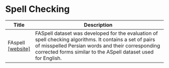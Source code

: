 # Spell Checking

| Title | Description |
| ----- | ----------- |
| FAspell<br>[[website]](https://lindat.mff.cuni.cz/repository/xmlui/handle/11372/LRT-1547) | FASpell dataset was developed for the evaluation of spell checking algorithms. It contains a set of pairs of misspelled Persian words and their corresponding corrected forms similar to the ASpell dataset used for English.